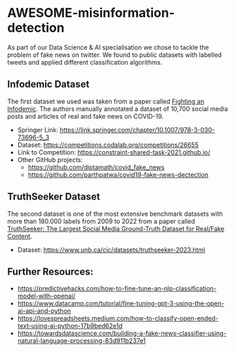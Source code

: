# AWESOME-misinformation-detection

As part of our Data Science & AI specialisation we chose to tackle the problem of fake news on twitter. We found to public datasets with labelled tweets and applied different classification algorithms.


## Infodemic Dataset 

The first dataset we used was taken from a paper called [Fighting an Infodemic](https://arxiv.org/abs/2011.03327). The authors manually annotated a dataset of 10,700 social media posts and articles of real and fake news on COVID-19.


- Springer Link: https://link.springer.com/chapter/10.1007/978-3-030-73696-5_3
- Dataset: https://competitions.codalab.org/competitions/26655
- Link to Competition: https://constraint-shared-task-2021.github.io/
- Other GitHub projects: 
  - https://github.com/diptamath/covid_fake_news
  - https://github.com/parthpatwa/covid19-fake-news-dectection

## TruthSeeker Dataset

The second dataset is one of the most extensive benchmark datasets with more than 180.000 labels from 2009 to 2022 from a paper called [TruthSeeker: The Largest Social Media Ground-Truth Dataset for Real/Fake Content](https://www.techrxiv.org/articles/preprint/TruthSeeker_The_Largest_Social_Media_Ground-Truth_Dataset_for_Real_Fake_Content/22795130/1).  


- Dataset: https://www.unb.ca/cic/datasets/truthseeker-2023.html



## Further Resources:
- https://predictivehacks.com/how-to-fine-tune-an-nlp-classification-model-with-openai/
- https://www.datacamp.com/tutorial/fine-tuning-gpt-3-using-the-open-ai-api-and-python
- https://lovespreadsheets.medium.com/how-to-classify-open-ended-text-using-ai-python-17b9bed62e1d
- https://towardsdatascience.com/building-a-fake-news-classifier-using-natural-language-processing-83d911b237e1

